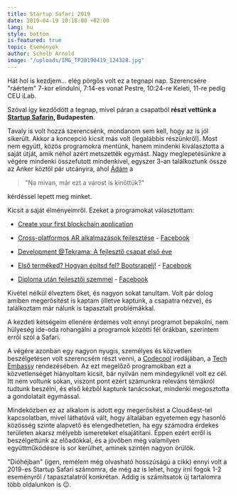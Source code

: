 ```yaml
---
title: Startup Safari 2019
date: 2019-04-19 10:18:00 +02:00
lang: hu
style: bottom
is-featured: true
topic: Események
author: Schelb Arnold
image: "/uploads/IMG_TP20190419_124328.jpg"
---
```


Hát hol is kezdjem... elég pörgős volt ez a tegnapi nap. Szerencsére "ráértem" 7-kor elindulni, 7:14-es vonat Pestre, 10:24-re Keleti, 11-re pedig CEU iLab.

Szóval így kezdődött a tegnap, mivel páran a csapatból **részt vettünk a [Startup Safarin](https://budapest.startupsafari.com/), Budapesten**.

Tavaly is volt hozzá szerencsénk, mondanom sem kell, hogy az is jól sikerült. Akkor a koncepció kicsit más volt (legalábbis részünkről). Most nem együtt, közös programokra mentünk, hanem mindenki kiválasztotta a saját útját, amik néhol azért metszették egymást. Nagy meglepetésünkre a végére mindenki összefutott mindenkivel, egyszer 3-an találkoztunk össze az Anker köztől pár utcányira, ahol [Ádám](https://cloud4est.github.io/site_community/authors/adam-nagy-hu/) a

> "Na mivan, már ezt a várost is kinőttük?"

kérdéssel lepett meg minket.

Kicsit a saját élményeimről. Ezeket a programokat választottam:

* [Create your first blockchain application](https://budapest.startupsafari.com/agenda/?es_session_date=2019-04-18#session_1094)

* [Cross-platformos AR alkalmazások fejlesztése](https://budapest.startupsafari.com/agenda/?es_session_date=2019-04-18#session_836) - [Facebook](https://www.facebook.com/events/997313017324175/)

* [Development @Tekrama: A fejlesztő csapat első éve](https://budapest.startupsafari.com/agenda/?es_session_date=2019-04-18#session_777)

* [Első terméked? Hogyan építsd fel? Bootsrapelj!](https://budapest.startupsafari.com/agenda/?es_session_date=2019-04-18#session_784) - [Facebook](https://www.facebook.com/events/287177452216846/)

* [Diploma után fejlesztői szemmel](https://budapest.startupsafari.com/agenda/?es_session_date=2019-04-18#session_769) - [Facebook](https://www.facebook.com/events/413094159490797/)

Kivétel nélkül élveztem őket, és nagyon sokat tanultam. Volt pár dolog amiben megerősítést is kaptam (illetve kaptunk, a csapatra nézve), és találkoztam már nálunk is tapasztalt problémákkal.

A kezdeti kétségeim ellenére érdemes volt ennyi programot bepakolni, nem hülyeség ide-oda rohangálni a programok közötti fél órákban, szerintem erről szól a Safari.

A végére azonban egy nagyon nyugis, személyes és közvetlen beszélgetésen volt szerencsém részt venni, a [Codecool](https://codecool.com/) irodájában, a [Tech Embassy](https://techembassy.io/) rendezésében. Az ezt megelőző programokban ezt a közvetlenséget hiányoltam kicsit, bár nyilván nem mindegyiknél volt ez cél. Itt nem voltunk sokan, viszont pont ezért számunkra releváns témákról tudtunk beszélni, és első kézből kaptunk tanácsokat, mindenki megosztotta a gondolatait egymással. 

Mindeközben ez az alkalom is adott egy megerősítést a Cloud4est-tel kapcsolatban, mivel láthatóvá vált, hogy általában egyetemen egy hasonló közösség szinte alapvető és elengedhetetlen, ha egy számodra érdekes területen akarsz mélyebb ismereteket elsajátítani. Éppen ezért erről is beszélgettünk az előadókkal, és a jövőben még valamilyen együttműködésre is sor kerülhet, aminek szintén nagyon örülök. 

"Dióhéjban" (igen, remélem még olvasható hosszúságú a cikk) ennyi volt a 2019-es Startup Safari számomra, de még az is lehet, hogy írni fogok 1-2 eseményről / tapasztalatról konkrétan. Addig is számítsatok új tartalomra több oldalunkon is 😉. 
